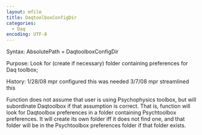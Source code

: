 ```yaml
---
layout: mfile
title: DaqtoolboxConfigDir
categories:
  - Daq
encoding: UTF-8
---
```


Syntax: AbsolutePath = DaqtoolboxConfigDir

Purpose: Look for (create if necessary) folder containing preferences for Daq
         toolbox;

History: 1/28/08  mpr configured this was needed
         3/7/08   mpr streamlined this

Function does not assume that user is using Psychophysics toolbox, but will
subordinate Daqtoolbox if that assumption is correct.  That is, function will
look for Daqtoolbox preferences in a folder containing Psychtoolbox
preferences.  It will create its own folder iff it does not find one, and that
folder will be in the Psychtoolbox preferences folder if that folder exists.